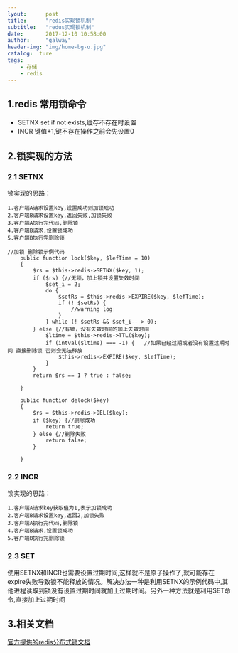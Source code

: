 ```yaml
---
lyout:      post
title:      "redis实现锁机制"
subtitle:   "redus实现锁机制"
date:       2017-12-10 10:58:00
author:     "galway"
header-img: "img/home-bg-o.jpg"
catalog:  ture
tags:
    - 存储
    - redis
---
```



## 1.redis 常用锁命令

* SETNX
set if not exists,缓存不存在时设置
* INCR
键值+1,键不存在操作之前会先设置0

## 2.锁实现的方法

### 2.1 SETNX

锁实现的思路：

```
1.客户端A请求设置key,设置成功则加锁成功
2.客户端B请求设置key,返回失败,加锁失败
3.客户端A执行完代码,删除锁
4.客户端B请求,设置锁成功
5.客户端B执行完删除锁
```

```
//加锁 删除锁示例代码
    public function lock($key, $lefTime = 10)
    {
        $rs = $this->redis->SETNX($key, 1);
        if ($rs) {//无锁，加上锁并设置失效时间
            $set_i = 2;
            do {
                $setRs = $this->redis->EXPIRE($key, $lefTime);
                if (! $setRs) {
                    //warning log
                }
            } while (! $setRs && $set_i-- > 0);
        } else {//有锁，没有失效时间的加上失效时间
            $ltime = $this->redis->TTL($key);
            if (intval($ltime) === -1) {   //如果已经过期或者没有设置过期时间 直接删除锁 否则会无法释放
                $this->redis->EXPIRE($key, $lefTime);
            }
        }
        return $rs == 1 ? true : false;
    
    }
        
    public function delock($key)
    {
        $rs = $this->redis->DEL($key);
        if ($key) {//删除成功
            return true;
        } else {//删除失败
            return false;
        }

    }
```

### 2.2 INCR
锁实现的思路：

```
1.客户端A请求key获取值为1,表示加锁成功
2.客户端B请求设置key,返回2,加锁失败
3.客户端A执行完代码,删除锁
4.客户端B请求,设置锁成功
5.客户端B执行完删除锁
```

### 2.3 SET
使用SETNX和INCR也需要设置过期时间,这样就不是原子操作了,就可能存在expire失败导致锁不能释放的情况。解决办法一种是利用SETNX的示例代码中,其他进程读取到锁没有设置过期时间就加上过期时间。另外一种方法就是利用SET命令,直接加上过期时间

## 3.相关文档

[官方提供的redis分布式锁文档](https://redis.io/topics/distlock)
